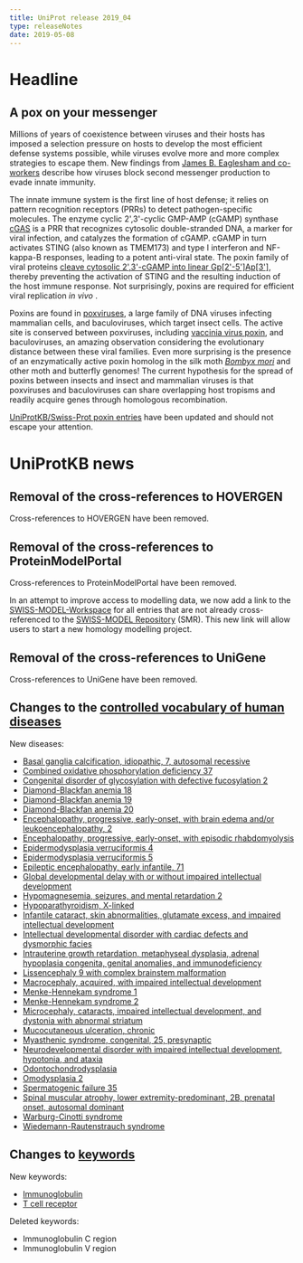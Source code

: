 ```yaml
---
title: UniProt release 2019_04
type: releaseNotes
date: 2019-05-08
---
```


# Headline

## A pox on your messenger

Millions of years of coexistence between viruses and their hosts has imposed a selection pressure on hosts to develop the most efficient defense systems possible, while viruses evolve more and more complex strategies to escape them. New findings from [James B. Eaglesham and co-workers](https://www.ncbi.nlm.nih.gov/pubmed/30728498) describe how viruses block second messenger production to evade innate immunity.

The innate immune system is the first line of host defense; it relies on pattern recognition receptors (PRRs) to detect pathogen-specific molecules. The enzyme cyclic 2',3'-cyclic GMP-AMP (cGAMP) synthase [cGAS](http://www.uniprot.org/uniprot/?query=gene:cgas+AND+reviewed:yes) is a PRR that recognizes cytosolic double-stranded DNA, a marker for viral infection, and catalyzes the formation of cGAMP. cGAMP in turn activates STING (also known as TMEM173) and type I interferon and NF-kappa-B responses, leading to a potent anti-viral state. The poxin family of viral proteins [cleave cytosolic 2',3'-cGAMP into linear Gp\[2'-5'\]Ap\[3'\]](https://www.rhea-db.org/reaction?id=59472), thereby preventing the activation of STING and the resulting induction of the host immune response. Not surprisingly, poxins are required for efficient viral replication *in vivo* .

Poxins are found in [poxviruses](https://viralzone.expasy.org/174?outline=all%5Fby%5Fspecies), a large family of DNA viruses infecting mammalian cells, and baculoviruses, which target insect cells. The active site is conserved between poxviruses, including [vaccinia virus poxin](http://www.uniprot.org/uniprot/Q01225), and baculoviruses, an amazing observation considering the evolutionary distance between these viral families. Even more surprising is the presence of an enzymatically active poxin homolog in the silk moth [*Bombyx mori*](http://www.uniprot.org/taxonomy/7091) and other moth and butterfly genomes! The current hypothesis for the spread of poxins between insects and insect and mammalian viruses is that poxviruses and baculoviruses can share overlapping host tropisms and readily acquire genes through homologous recombination.

[UniProtKB/Swiss-Prot poxin entries](http://www.uniprot.org/uniprot/?query=name:poxin+AND+reviewed:yes) have been updated and should not escape your attention.

# UniProtKB news

## Removal of the cross-references to HOVERGEN

Cross-references to HOVERGEN have been removed.

## Removal of the cross-references to ProteinModelPortal

Cross-references to ProteinModelPortal have been removed.

In an attempt to improve access to modelling data, we now add a link to the [SWISS-MODEL-Workspace](https://swissmodel.expasy.org/interactive) for all entries that are not already cross-referenced to the [SWISS-MODEL Repository](https://swissmodel.expasy.org/repository) (SMR). This new link will allow users to start a new homology modelling project.

## Removal of the cross-references to UniGene

Cross-references to UniGene have been removed.

## Changes to the [controlled vocabulary of human diseases](https://ftp.uniprot.org/pub/databases/uniprot/current_release/knowledgebase/complete/docs/humdisease)

New diseases:

-   [Basal ganglia calcification, idiopathic, 7, autosomal recessive](http://www.uniprot.org/diseases/DI-05477)
-   [Combined oxidative phosphorylation deficiency 37](http://www.uniprot.org/diseases/DI-05483)
-   [Congenital disorder of glycosylation with defective fucosylation 2](http://www.uniprot.org/diseases/DI-05480)
-   [Diamond-Blackfan anemia 18](http://www.uniprot.org/diseases/DI-05472)
-   [Diamond-Blackfan anemia 19](http://www.uniprot.org/diseases/DI-05473)
-   [Diamond-Blackfan anemia 20](http://www.uniprot.org/diseases/DI-05474)
-   [Encephalopathy, progressive, early-onset, with brain edema and/or leukoencephalopathy, 2](http://www.uniprot.org/diseases/DI-05478)
-   [Encephalopathy, progressive, early-onset, with episodic rhabdomyolysis](http://www.uniprot.org/diseases/DI-05486)
-   [Epidermodysplasia verruciformis 4](http://www.uniprot.org/diseases/DI-05470)
-   [Epidermodysplasia verruciformis 5](http://www.uniprot.org/diseases/DI-05471)
-   [Epileptic encephalopathy, early infantile, 71](http://www.uniprot.org/diseases/DI-05482)
-   [Global developmental delay with or without impaired intellectual development](http://www.uniprot.org/diseases/DI-05485)
-   [Hypomagnesemia, seizures, and mental retardation 2](http://www.uniprot.org/diseases/DI-05475)
-   [Hypoparathyroidism, X-linked](http://www.uniprot.org/diseases/DI-05492)
-   [Infantile cataract, skin abnormalities, glutamate excess, and impaired intellectual development](http://www.uniprot.org/diseases/DI-05490)
-   [Intellectual developmental disorder with cardiac defects and dysmorphic facies](http://www.uniprot.org/diseases/DI-05469)
-   [Intrauterine growth retardation, metaphyseal dysplasia, adrenal hypoplasia congenita, genital anomalies, and immunodeficiency](http://www.uniprot.org/diseases/DI-05489)
-   [Lissencephaly 9 with complex brainstem malformation](http://www.uniprot.org/diseases/DI-05481)
-   [Macrocephaly, acquired, with impaired intellectual development](http://www.uniprot.org/diseases/DI-05465)
-   [Menke-Hennekam syndrome 1](http://www.uniprot.org/diseases/DI-05487)
-   [Menke-Hennekam syndrome 2](http://www.uniprot.org/diseases/DI-05488)
-   [Microcephaly, cataracts, impaired intellectual development, and dystonia with abnormal striatum](http://www.uniprot.org/diseases/DI-05464)
-   [Mucocutaneous ulceration, chronic](http://www.uniprot.org/diseases/DI-05466)
-   [Myasthenic syndrome, congenital, 25, presynaptic](http://www.uniprot.org/diseases/DI-05479)
-   [Neurodevelopmental disorder with impaired intellectual development, hypotonia, and ataxia](http://www.uniprot.org/diseases/DI-05468)
-   [Odontochondrodysplasia](http://www.uniprot.org/diseases/DI-05493)
-   [Omodysplasia 2](http://www.uniprot.org/diseases/DI-05491)
-   [Spermatogenic failure 35](http://www.uniprot.org/diseases/DI-05484)
-   [Spinal muscular atrophy, lower extremity-predominant, 2B, prenatal onset, autosomal dominant](http://www.uniprot.org/diseases/DI-05467)
-   [Warburg-Cinotti syndrome](http://www.uniprot.org/diseases/DI-05476)
-   [Wiedemann-Rautenstrauch syndrome](http://www.uniprot.org/diseases/DI-05494)

## Changes to [keywords](https://ftp.uniprot.org/pub/databases/uniprot/current_release/knowledgebase/complete/docs/keywlist)

New keywords:

-   [Immunoglobulin](http://www.uniprot.org/keywords/KW-1280)
-   [T cell receptor](http://www.uniprot.org/keywords/KW-1279)

Deleted keywords:

-   Immunoglobulin C region
-   Immunoglobulin V region
